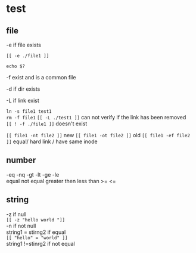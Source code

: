 # test

## file 
-e if file exists  

`[[ -e ./file1 ]]`  

`echo $?`

-f  exist and is a common file  

-d  if dir exists  

-L if link exist 

`ln -s file1 test1`  
`rm -f file1`
`[[ -L ./test1 ]]`  can not verify if the link has been removed  
`[[ ! -f ./file1 ]]` doesn't exist   

`[[ file1 -nt file2 ]]` new 
`[[ file1 -ot file2 ]]` old
`[[ file1 -ef file2 ]]` equal/ hard link / have same inode 

## number 
-eq -nq -gt -lt -ge -le   
equal not equal greater then less than  >= <=

## string 
-z if null  
`[[ -z "hello world "]]`  
-n if not null    
string1 = stirng2  if equal  
`[[ "hello" = "world" ]]`  
string1 !=stinrg2  if not equal  



